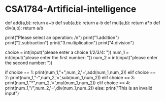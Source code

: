 # CSA1784-Artificial-intelligence
def add(a,b):
    return a+b
def sub(a,b):
    return a-b
def mul(a,b):
    return a*b
def div(a,b):
    return a/b

print("Please select an operation: /n")
print("1.addition")
print("2.subtraction")
print("3.multiplication")
print("4.division")

choice = int(input("please enter a choice 1/2/3/4: "))
num_1 = int(input("please enter the first number: "))
num_2 = int(input("please enter the second number: "))

if choice == 1:
            print(num_1,"+",num_2,'=',add(num_1,num_2))
elif choice == 2:
            print(num_1,"-",num_2,'=',sub(num_1,num_2))
elif choice == 3:
            print(num_1,"*",num_2,'=',mul(num_1,num_2))
elif choice == 4:
            print(num_1,"/",num_2,'=',div(num_1,num_2))
else:
    print("This is an invalid input")
